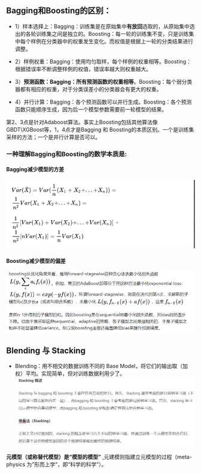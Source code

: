 ## Bagging和Boosting的区别：
* 1）样本选择上：Bagging：训练集是在原始集中**有放回**选取的，从原始集中选出的各轮训练集之间是独立的。Boosting：每一轮的训练集不变，只是训练集中每个样例在分类器中的权重发生变化。而权值是根据上一轮的分类结果进行调整。

* 2）样例权重：Bagging：使用均匀取样，每个样例的权重相等。Boosting：根据错误率不断调整样例的权值，错误率越大则权重越大。

* 3）**预测函数：Bagging：所有预测函数的权重相等**。Boosting：每个弱分类器都有相应的权重，对于分类误差小的分类器会有更大的权重。

* 4）并行计算：Bagging：各个预测函数可以并行生成。Boosting：各个预测函数只能顺序生成，因为后一个模型参数需要前一轮模型的结果。

第2、3点是针对Adaboost算法。事实上Boosting包括其他算法像GBDT\XGBoost等，1，4点才是Bagging 和 Boosting的本质区别。一个是训练集采样的方法；一个是并行计算是否可以。

### 一种理解Bagging和Boosting的数学本质是:
#### Bagging减少模型的方差

![avater](bagging降低方差.png)

#### Boosting减少模型的偏差
![avater](boosting降低偏差.png)


## Blending 与 Stacking
* Blending：用不相交的数据训练不同的 Base Model，将它们的输出取（加权）平均。实现简单，但对训练数据利用少了。
![avater](../stacking基本原理.png)

**元模型（或称替代模型）是“模型的模型”** ,元建模则指建立元模型的过程（meta-physics 为”形而上学“，即“科学的科学”）。